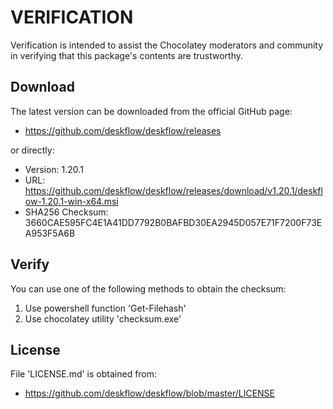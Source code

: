 # VERIFICATION
Verification is intended to assist the Chocolatey moderators and community in verifying that this package's contents are trustworthy.

## Download
The latest version can be downloaded from the official GitHub page:
- https://github.com/deskflow/deskflow/releases

or directly:
- Version: 1.20.1
- URL: https://github.com/deskflow/deskflow/releases/download/v1.20.1/deskflow-1.20.1-win-x64.msi
- SHA256 Checksum: 3660CAE595FC4E1A41DD7792B0BAFBD30EA2945D057E71F7200F73EA953F5A6B

## Verify
You can use one of the following methods to obtain the checksum:
1. Use powershell function 'Get-Filehash'
2. Use chocolatey utility 'checksum.exe'


## License
File 'LICENSE.md' is obtained from:
- https://github.com/deskflow/deskflow/blob/master/LICENSE
